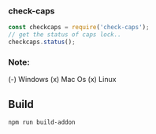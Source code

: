 ### check-caps

```js
const checkcaps = require('check-caps');
// get the status of caps lock..
checkcaps.status();
```

### Note:
(-) Windows
(x) Mac Os
(x) Linux

## Build
```bash
npm run build-addon
```